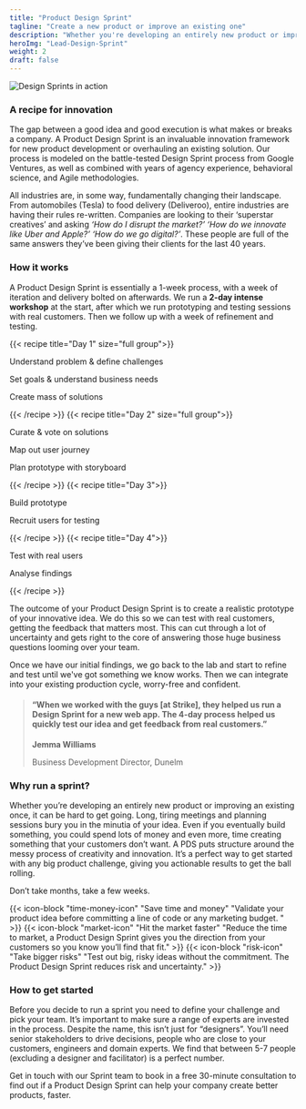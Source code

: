 ```yaml
---
title: "Product Design Sprint"
tagline: "Create a new product or improve an existing one"
description: "Whether you're developing an entirely new product or improving an existing one, it can be hard to get going. The Design Sprint is a framework proven to help align teams, develop a hypothesis, prototype a solution and testing it rapidly with as little investment as possible."
heroImg: "Lead-Design-Sprint"
weight: 2
draft: false
---
```


<div class="full-width"><img class="lazyload" data-src="/images/Design-Sprint-1.png" srcset="/images/Design-Sprint-1@2x.png 800w" alt="Design Sprints in action" /></div>

### A recipe for innovation
The gap between a good idea and good execution is what makes or breaks a company. A Product Design Sprint is an invaluable innovation framework for new product development or overhauling an existing solution. Our process is modeled on the battle-tested Design Sprint process from Google Ventures, as well as combined with years of agency experience, behavioral science, and Agile methodologies.

All industries are, in some way, fundamentally changing their landscape. From automobiles (Tesla) to food delivery (Deliveroo), entire industries are having their rules re-written. Companies are looking to their ‘superstar creatives’ and asking *‘How do I disrupt the market?’ ‘How do we innovate like Uber and Apple?’ ‘How do we go digital?’*. These people are full of the same answers they’ve been giving their clients for the last 40 years.

### How it works
A Product Design Sprint is essentially a 1-week process, with a week of iteration and delivery bolted on afterwards. We run a **2-day intense workshop** at the start, after which we run prototyping and testing sessions with real customers. Then we follow up with a week of refinement and testing.

<div class="full-width">
  <grid columns="4">
    <c>
      {{< recipe title="Day 1" size="full group">}}
        <p>Understand problem & define challenges</p>
        <p>Set goals & understand business needs </p>
        <p>Create mass of solutions</p>
      {{< /recipe >}}
    </c>
    <c>
      {{< recipe title="Day 2" size="full group">}}
        <p>Curate & vote on solutions</p>
        <p>Map out user journey</p>
        <p>Plan prototype with storyboard</p>
      {{< /recipe >}}
    </c>
    <c>
      {{< recipe title="Day 3">}}
        <p>Build prototype</p>
        <p>Recruit users for testing</p>        
      {{< /recipe >}}
    </c>
    <c>
      {{< recipe title="Day 4">}}
        <p>Test with real users</p>
        <p>Analyse findings</p>        
      {{< /recipe >}}
    </c>
  </grid>
</div>

The outcome of your Product Design Sprint is to create a realistic prototype of your innovative idea. We do this so we can test with real customers, getting the feedback that matters most. This can cut through a lot of uncertainty and gets right to the core of answering those huge business questions looming over your team. 

Once we have our initial findings, we go back to the lab and start to refine and test until we've got something we know works. Then we can integrate into your existing production cycle, worry-free and confident.

<div class="full-width">
  <blockquote class="lg">
      <h4>“When we worked with the guys [at Strike], they helped us run a Design Sprint for a new web app. The 4-day
        process
        helped us quickly test our
        idea and get
        feedback from real customers.”</h4>
      <div class="author">
        <p><strong>Jemma Williams</strong></p>
        <span>Business Development Director, Dunelm</span>
      </div>
    </blockquote>
</div>


### Why run a sprint?
Whether you’re developing an entirely new product or improving an existing once, it can be hard to get going. Long, tiring meetings and planning sessions bury you in the minutia of your idea. Even if you eventually build something, you could spend lots of money and even more, time creating something that your customers don’t want. A PDS puts structure around the messy process of creativity and innovation. It’s a perfect way to get started with any big product challenge, giving you actionable results to get the ball rolling. 

Don’t take months, take a few weeks.

<div class="full-width">
<grid columns="3" class="post-benefits">
  <c>
    {{< icon-block "time-money-icon" "Save time and money" "Validate your product idea before committing a line of code or  any marketing budget. " >}}
  </c>
  <c>
    {{< icon-block "market-icon" "Hit the market faster" "Reduce the time to market, a Product Design Sprint gives you the direction from your customers so you know you’ll find that fit." >}}
  </c>
  <c>
    {{< icon-block "risk-icon" "Take bigger risks" "Test out big, risky ideas without the commitment. The Product Design Sprint reduces risk and uncertainty." >}}
  </c>
</grid>
</div>

### How to get started
Before you decide to run a sprint you need to define your challenge and pick your team. It’s important to make sure a range of experts are invested in the process. Despite the name, this isn’t just for “designers”. You’ll need senior stakeholders to drive decisions, people who are close to your customers, engineers and domain experts. We find that between 5-7 people (excluding a designer and facilitator) is a perfect number.

Get in touch with our Sprint team to book in a free 30-minute consultation to find out if a Product Design Sprint can help your company create better products, faster.